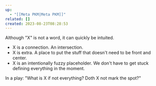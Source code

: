 ```yaml
---
up:
  - "[[Meta PKM|Meta PKM]]"
related: []
created: 2023-08-23T08:28:53
---
```

Although "X" is not a word, it can quickly be intuited. 

- X is a connection. An intersection. 
- X is extra. A place to put the stuff that doesn't need to be front and center.
- X is an intentionally fuzzy placeholder. We don't have to get stuck defining everything in the moment.

In a play: "What is X if not everything? Doth X not mark the spot?"